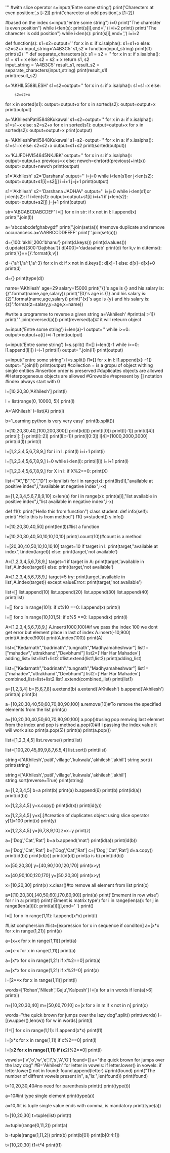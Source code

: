 '''
#with slice operator
s=input('Entre some string')
print('Charecters at even position:',s [::2])
print('charecter at odd position',s [1::2])

#based on the index
s=input("entre some string")
i=0
print("The charecter is even position")
while i<len(s):
	print(s[i],end=',')
	i=i+2
print()
print("The charecter is odd position")
while i<len(s):
	print(s[i],end=',')
	i=i+2

def function(s):
	s1=s2=output=''
	for x in s:
		if x.isalpha():
			s1=s1+x
		else:          
			s2=s2+x
input_string='A4B3C5'
s1,s2 = function(input_string)
print(s1)
print(s2)
'''
def separate_characters(s):
    s1 = s2 = ''
    for x in s:
        if x.isalpha():
            s1 = s1 + x
        else:
            s2 = s2 + x
    return s1, s2  
input_string = 'A4B3C5'
result_s1, result_s2 = separate_characters(input_string) 
print(result_s1)  
print(result_s2)

s='AKHIL5588LESH'
s1=s2=output=''
for x in s:
	if x.isalpha():
		s1=s1+x
	else:
 
		s2=s2+x
for x in sorted(s1):
	output=output+x
for x in sorted(s2):
	output=output+x
print(output)

a='AKhileshPatil5848Kukawal'
s1=s2=output=''
for x in a:
	if x.isalpha():
		s1=s1+x
	else:
		s2=s2+x
for x in sorted(s1):
	output=output+x
for x in sorted(s2):
	output=output+x
print(output)

a='AKhileshPatil5848Kukawal'
s1=s2=output=''
for x in a:
	if x.isalpha():
		s1=s1+x
	else:
		s2=s2+x
output=s1+s2
print(sorted(output))

x='KJJFDHVI54645NKJBK'
output=''
for x in s:
	if x.isalpha():
		output=output+x
		previous=x
	else:
		newch=chr(ord(previous)+int(x))
		output=output+newch
print(output)

s1='Akhilesh'
s2='Darshana'
output=''
i=j=0
while i<len(s1)or j<len(s2):
	output=output+s1[i]+s2[j]
	i=i+1
	j=j+1
print(output)

s1='Akhilesh'
s2='Darshana JADHAV'
output=''
i=j=0
while i<len(s1)or j<len(s2):
	if i<len(s1):
		output=output+s1[i]
		i=i+1
	if j<len(s2):
		output=output+s2[j]
		j=j+1
print(output)	 

str='ABCABCDABCDEF'
l=[]
for x in str:
	if x not in l:
		l.append(x)
print(''.join(l))

a='abcdabcdefghabvgdf'
print(''.join(set(a)))
#remove duplicate and remove occurancecs
a='AABBCCDDEEFF'
print(''.join(set(a)))

d={100:'akhi',200:'bhanu'}
print(d.keys())
print(d.values())
d.update({300:'Dajbhau'})
d[400]='dadasaheb'
print(d)
for k,v in d.items():
	print('{}=={}'.format(k,v))

d={'a':1,'a':1,'a':3}
for x in d:
	if x not in d.keys():
		d[x]=1
	else:
		d[x]=d[x]+0
print(d)

d={}
print(type(d))

name='AKhilesh'
age=29
salary=15000
print("{}'s age is {} and his salary is:{}".format(name,age,salary))
print("{0}'s age is {1} and his salary is:{2}".format(name,age,salary))
print("{x}'s age is {y} and his salary is:{z}".format(z=salary,y=age,x=name))

#write a programme to reverse a given string
a='Akhilesh'
#print(a[::-1])
print("".join(reversed(a)))
print(reversed(a))# it will reteurn object

a=input('Entre some string')
i=len(a)-1
output=''
while i>=0:
	output=output+a[i]
	i=i-1
print(output)

s=input('Entre some string')
l=s.split()
l1=[]
i=len(l)-1
while i>=0:
	l1.append(l[i])
	i=i-1
print(l1)
output=''.join(l1)
print(output)

s=input("entre some string")
l=s.split()
l1=[]
for x in l:
	l1.append(x[::-1])
output=''.join(l1)
print(output)
#collection = is a gropu of object withing single entities
#insertion order is preserved
#duplicates objects are allowed 
#Heterpogeneous objects are allowed
#Growable
#represent by [] notation
#index always start with 0

l=[10,20,30,'AKhilesh']
print(l)

l = list(range(0, 10000, 5))
print(l)

A='AKhilesh'
l=list(A)
print(l)

b='Learning python is very very easy'
print(b.split())

l=[10,20,30,40,[100,200,300]]
print(id(l))
print(l[0])
print(l[-1])
print(l[4])
print(l[::])
print(l[::2])
print(l[::-1])
print(l[0:3])
l[4]=[1000,2000,3000]
print(id(l))
print(l)

l=[1,2,3,4,5,6,7,8,9,]
for i in l:
	print(l)
	i=i+1
	print(i)

l=[1,2,3,4,5,6,7,8,9,]
i=0
while i<len(l):
	print(l[i])
	i=i+1
print(l)

l=[1,2,3,4,5,6,7,8,9,]
for X in l:
	if X%2==0:
		print(X)

list=["A","B","C","D"]
x=len(list)
for i in range(x):
	print(list[i],"available at positive index",i,"available at negative index",i-x)


a=[1,2,3,4,5,6,7,8,9,10]
x=len(a)
for i in range(x):
	print(a[i],"list available in positive index",i,"list available in negative index",i-x)

def f1():
	print("Hello this from function")
class student:
	def info(self):
		print("Hello this is from method")
f1()
s=student()
s.info() 

l=[10,20,30,40,50]
print(len(l))#list a function 

l=[10,20,30,40,50,10,10,10,10]
print(l.count(10))#count is a method

l=[20,30,40,50,10,10,10,10]
target=10
if target in l:
	print(target,"available at index",l.index(target))
else:
	print(target,'not available')

A=[1,2,3,4,5,6,7,8,9,]
target=1
if target in A:
	print(target,'available in list',A.index(target))
else:
	print(target,'not available')

A=[1,2,3,4,5,6,7,8,9,]
target=5
try:
	print(target,'available in list',A.index(target))
except valueError:
	print(target,'not available')


list=[]
list.append(10)
list.append(20)
list.append(30)
list.append(40)
print(list)

l=[]
for x in range(101):
	if x%10 ==0:
		l.append(x)
print(l)

l=[]
for x in range(10,101,5):
	if x%5 ==0:
		l.append(x)
print(l)

A=[1,2,3,4,5,6,7,8,9,]
A.insert(1000,100)#if we pass the index 100 we dont get error but element place in last of index
A.insert(-10,900)
print(A.index(900))
print(A.index(100))
print(A)

list=["Kedarnath","badrinath","tungnath","Madhyamaheshwar"]
list1=["mahadev","uttrakhand","Devbhumi"]
list2=['Har Har Mahadev']
adding_list=list+list1+list2
#list.extend(list1,list2)
print(adding_list)

list=["Kedarnath","badrinath","tungnath","Madhyamaheshwar"]
list1=["mahadev","uttrakhand","Devbhumi"]
list2=['Har Har Mahadev']
combined_list=list+list2
list1.extend(combined_list)
print(list1)

a=[1,2,3,4]
b=[5,6,7,8]
a.extend(b)
a.extend('AKhilesh')
b.append('Akhilesh')
print(a)
print(b)

a=[10,20,30,40,50,60,70,80,90,100]
a.remove(10)#To remove the specified elements from the list
print(a)

a=[10,20,30,40,50,60,70,80,90,100]
a.pop()#using pop remving last elemnet from the index and pop is method
a.pop(0)#if i passing the index value it will work also
print(a.pop(5))
print(a)
print(a.pop())

list=[1,2,3,4,5]
list.reverse()
print(list)

list=[100,20,45,89,9,8,7,6,5,4]
list.sort()
print(list) 

string=['AKhilesh','patil','village','kukwala','akhilesh','akhil']
string.sort()
print(string)

string=['AKhilesh','patil','village','kukwala','akhilesh','akhil']
string.sort(reverse=True)
print(string)

a=[1,2,3,4,5]
b=a
print(b)
print(a)
b.append(6)
print(b)
print(id(a))
print(id(b))

x=[1,2,3,4,5]
y=x.copy()
print(id(x))
print(id(y))

x=[1,2,3,4,5]
y=x[:]#creation of duplicates object using slice operator
y[1]=100
print(x)
print(y)

x=[1,2,3,4,5]
y=[6,7,8,9,10]
z=x+y
print(z)

a=['Dog','Cat','Rat']
b=a
b.append('mat')
print(id(a))
print(id(b))


a=['Dog','Cat','Rat']
b=['Dog','Cat','Rat']
c=['Dog','Cat','Rat']
d=a.copy()
print(id(b))
print(id(c))
print(id(d))
print(a is b)
print(id(b))

x=[50,20,30]
y=[40,90,100,120,170]
print(x>y)

x=[40,90,100,120,170]
y=[50,20,30]
print(x>y)


x=[10,20,30]
print(x)
x.clear()#to remove all element from list
print(x)


a=[[10,20,30],[40,50,60],[70,80,90]]
print(a)
print('Emement in row wise')
for r in a:
	print(r)
print('Elment is matrix type')
for i in range(len(a)):
	for j in range(len(a[i])):
		print(a[i][j],end=' ')
	print()

l=[]
for x in range(1,11):
	l.append(x*x)
print(l)

#List comphersion
#list=[expression for x in sequence if conditon]
a=[x*x for x in range(1,21)]
print(a)

a=[x+x for x in range(1,11)]
print(a)

a=[x-x for x in range(1,11)]
print(a)

a=[x*x for x in range(1,21) if x%2==0]
print(a)

a=[x*x for x in range(1,21) if x%2!=0]
print(a)

l=[2**x for x in range(1,11)]
print(l)

words=['Rohan','Nilesh','Gaju','Kalpesh']
l=[a for a in words if len(a)>6]
print(l)


n=[10,20,30,40]
m=[50,60,70,10]
o=[x for x in m if x not in n]
print(o)

words="the quick brown for jumps over the lazy dog".split()
print(words)
l=[(w.upper(),len(w)) for w in words]
print(l)



l1=[]
for x in  range(1,11):
	l1.append(x*x)
print(l1)

l=[x*x for x in range(1,11) if x%2==0]
print(l)

l=[x**2 for x in range(1,11) if (x**2)%2==0]
print(l)

vowels=['v','o','w','e','l','s','A','O']
found=[]
a="the quick brown for jumps over the lazy dog"
#B='Akhilesh'
for letter in vowels:
	if letter.lower() in vowels:
		if letter.lower() not in found:
			found.append(letter)
#print(found)
print("The number of diffrent vowels present in", a,"is:",len(found))
print(found)

t=10,20,30,40#no need for parenthesis
print(t)
print(type(t))

a=10#int type single  element
print(type(a))

a=10,#it is tuple single value ends with comma, is mandatory
print(type(a))


t=[10,20,30]
t=tuple(list)
print(t)

a=tuple(range(0,11,2))
print(a)

b=tuple(range(1,11,2))
print(b)
print(b[0])
print(b[0:4:1])

t=[10,20,30]
t1=t*4
print(t1)

